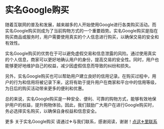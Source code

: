 # 实名Google购买

随着互联网的普及和发展，越来越多的人开始使用Google进行各类购买活动。而实名Google购买则成为了当前购物方式的一个重要趋势。实名Google购买是指在购买商品或服务时，用户需要使用真实的个人信息进行购买，以确保交易的安全和有效性。

实名Google购买的优势在于可以避免虚假交易和信息泄露的风险。通过使用真实的个人信息，商家可以更好地确认用户的身份，提高交易的安全性。同时，用户也能够更好地维护自己的权益，减少因虚假信息而导致的纠纷和损失。

另外，实名Google购买也可以帮助用户建立良好的信用记录。在购买过程中，用户的行为和信用将被记录下来，这将有助于提升用户在商家和平台中的信用等级，为日后的购买活动带来更多的便利和优惠。

总的来说，实名Google购买是一种安全、便利、可靠的购物方式，能够有效地保护用户的权益，提升购物体验。因此，我们鼓励广大用户在进行Google购买时，务必选择实名购买，以确保自身权益和信息安全。

更多 关于实名Google购买 请通过✈与我们联系，感谢阅读，谢谢！[点这✈里联系](https://ads.k02.cc)